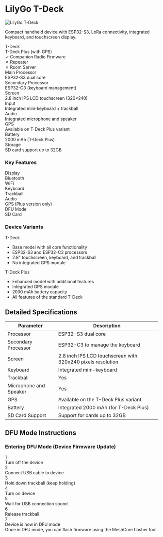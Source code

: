 # LilyGo T-Deck

<div class="section-divider">
  <div class="divider-line"></div>
</div>

<div class="device-header">
  <div class="device-image">
    <img src="https://lilygo.cc/cdn/shop/files/LILYGO-T-DECK_1_ebea5dda-65ab-4715-96e7-ff8148c6c700.jpg?v=1692325800&width=823" alt="LilyGo T-Deck">
  </div>
  <div class="device-intro">
    <p class="device-description">Compact handheld device with ESP32-S3, LoRa connectivity, integrated keyboard, and touchscreen display.</p>
    <div class="model-variants">
      <div class="variant-tag standard">T-Deck</div>
      <div class="variant-tag plus">T-Deck Plus (with GPS)</div>
    </div>
    <div class="firmware-support">
      <div class="support-item supported">
        <span class="support-icon">✓</span>
        <span class="support-text">Companion Radio Firmware</span>
      </div>
      <div class="support-item unsupported">
        <span class="support-icon">✗</span>
        <span class="support-text">Repeater</span>
      </div>
      <div class="support-item unsupported">
        <span class="support-icon">✗</span>
        <span class="support-text">Room Server</span>
      </div>
    </div>
  </div>
</div>

<div class="specs-overview">
  <div class="specs-item">
    <div class="specs-label">Main Processor</div>
    <div class="specs-value">ESP32-S3 dual core</div>
  </div>
  <div class="specs-item">
    <div class="specs-label">Secondary Processor</div>
    <div class="specs-value">ESP32-C3 (keyboard management)</div>
  </div>
  <div class="specs-item">
    <div class="specs-label">Screen</div>
    <div class="specs-value">2.8 inch IPS LCD touchscreen (320×240)</div>
  </div>
  <div class="specs-item">
    <div class="specs-label">Input</div>
    <div class="specs-value">Integrated mini-keyboard + trackball</div>
  </div>
  <div class="specs-item">
    <div class="specs-label">Audio</div>
    <div class="specs-value">Integrated microphone and speaker</div>
  </div>
  <div class="specs-item">
    <div class="specs-label">GPS</div>
    <div class="specs-value">Available on T-Deck Plus variant</div>
  </div>
  <div class="specs-item">
    <div class="specs-label">Battery</div>
    <div class="specs-value">2000 mAh (T-Deck Plus)</div>
  </div>
  <div class="specs-item">
    <div class="specs-label">Storage</div>
    <div class="specs-value">SD card support up to 32GB</div>
  </div>
</div>

<div class="device-features">
  <div class="features-group">
    <h3 class="features-title">Key Features</h3>
    <div class="features-grid">
      <div class="feature-item available">
        <span class="feature-name">Display</span>
      </div>
      <div class="feature-item available">
        <span class="feature-name">Bluetooth</span>
      </div>
      <div class="feature-item available">
        <span class="feature-name">WiFi</span>
      </div>
      <div class="feature-item available">
        <span class="feature-name">Keyboard</span>
      </div>
      <div class="feature-item available">
        <span class="feature-name">Trackball</span>
      </div>
      <div class="feature-item available">
        <span class="feature-name">Audio</span>
      </div>
      <div class="feature-item available">
        <span class="feature-name">GPS (Plus version only)</span>
      </div>
      <div class="feature-item available">
        <span class="feature-name">DFU Mode</span>
      </div>
      <div class="feature-item available">
        <span class="feature-name">SD Card</span>
      </div>
    </div>
  </div>
  
  <div class="notes-group">
    <h3 class="notes-title">Device Variants</h3>
    <div class="variants-compare">
      <div class="variant-card">
        <div class="variant-header standard">T-Deck</div>
        <ul class="variant-features">
          <li>Base model with all core functionality</li>
          <li>ESP32-S3 and ESP32-C3 processors</li>
          <li>2.8" touchscreen, keyboard, and trackball</li>
          <li>No integrated GPS module</li>
        </ul>
      </div>
      <div class="variant-card">
        <div class="variant-header plus">T-Deck Plus</div>
        <ul class="variant-features">
          <li>Enhanced model with additional features</li>
          <li>Integrated GPS module</li>
          <li>2000 mAh battery capacity</li>
          <li>All features of the standard T-Deck</li>
        </ul>
      </div>
    </div>
  </div>
</div>

<div class="section-divider">
  <div class="divider-line"></div>
</div>

## Detailed Specifications

<div class="specs-table">
  <table>
    <thead>
      <tr>
        <th>Parameter</th>
        <th>Description</th>
      </tr>
    </thead>
    <tbody>
      <tr>
        <td>Processor</td>
        <td>ESP32-S3 dual core</td>
      </tr>
      <tr>
        <td>Secondary Processor</td>
        <td>ESP32-C3 to manage the keyboard</td>
      </tr>
      <tr>
        <td>Screen</td>
        <td>2.8 inch IPS LCD touchscreen with 320x240 pixels resolution</td>
      </tr>
      <tr>
        <td>Keyboard</td>
        <td>Integrated mini-keyboard</td>
      </tr>
      <tr>
        <td>Trackball</td>
        <td>Yes</td>
      </tr>
      <tr>
        <td>Microphone and Speaker</td>
        <td>Yes</td>
      </tr>
      <tr>
        <td>GPS</td>
        <td>Available on the T-Deck Plus variant</td>
      </tr>
      <tr>
        <td>Battery</td>
        <td>Integrated 2000 mAh (for T-Deck Plus)</td>
      </tr>
      <tr>
        <td>SD Card Support</td>
        <td>Support for cards up to 32GB</td>
      </tr>
    </tbody>
  </table>
</div>

<div class="section-divider">
  <div class="divider-line"></div>
</div>

## DFU Mode Instructions

<div class="dfu-container">
  <h3 class="dfu-title">Entering DFU Mode (Device Firmware Update)</h3>
  <div class="dfu-steps">
    <div class="dfu-step">
      <div class="nfu-step-number">1</div>
      <div class="nfu-step-content">Turn off the device</div>
    </div>
    <div class="dfu-step">
      <div class="nfu-step-number">2</div>
      <div class="nfu-step-content">Connect USB cable to device</div>
    </div>
    <div class="dfu-step">
      <div class="nfu-step-number">3</div>
      <div class="nfu-step-content">Hold down trackball (keep holding)</div>
    </div>
    <div class="dfu-step">
      <div class="nfu-step-number">4</div>
      <div class="nfu-step-content">Turn on device</div>
    </div>
    <div class="dfu-step">
      <div class="nfu-step-number">5</div>
      <div class="nfu-step-content">Wait for USB connection sound</div>
    </div>
    <div class="dfu-step">
      <div class="nfu-step-number">6</div>
      <div class="nfu-step-content">Release trackball</div>
    </div>
    <div class="dfu-step">
      <div class="nfu-step-number">7</div>
      <div class="nfu-step-content">Device is now in DFU mode</div>
    </div>
  </div>
  <div class="dfu-note">
    Once in DFU mode, you can flash firmware using the MeshCore flasher tool.
  </div>
</div>

